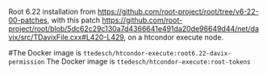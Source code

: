 Root 6.22 installation from https://github.com/root-project/root/tree/v6-22-00-patches, with this patch https://github.com/root-project/root/blob/5dc62c29c130a7d4366641e491da20de96649d44/net/davix/src/TDavixFile.cxx#L420-L429, on a htcondor execute node. 

#The Docker image is ```ttedesch/htcondor-execute:root6.22-davix-permission```
The Docker image is ```ttedesch/htcondor-execute:root-tokens```
